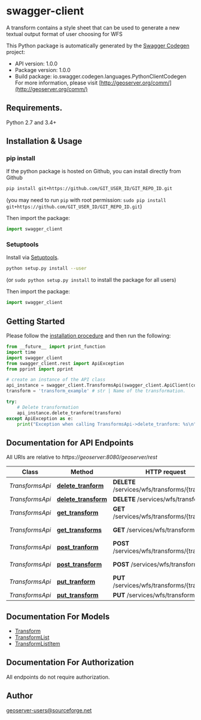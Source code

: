 # swagger-client
A transform contains a style sheet that can be used to generate a new textual output format of user choosing for WFS

This Python package is automatically generated by the [Swagger Codegen](https://github.com/swagger-api/swagger-codegen) project:

- API version: 1.0.0
- Package version: 1.0.0
- Build package: io.swagger.codegen.languages.PythonClientCodegen
For more information, please visit [http://geoserver.org/comm/](http://geoserver.org/comm/)

## Requirements.

Python 2.7 and 3.4+

## Installation & Usage
### pip install

If the python package is hosted on Github, you can install directly from Github

```sh
pip install git+https://github.com/GIT_USER_ID/GIT_REPO_ID.git
```
(you may need to run `pip` with root permission: `sudo pip install git+https://github.com/GIT_USER_ID/GIT_REPO_ID.git`)

Then import the package:
```python
import swagger_client 
```

### Setuptools

Install via [Setuptools](http://pypi.python.org/pypi/setuptools).

```sh
python setup.py install --user
```
(or `sudo python setup.py install` to install the package for all users)

Then import the package:
```python
import swagger_client
```

## Getting Started

Please follow the [installation procedure](#installation--usage) and then run the following:

```python
from __future__ import print_function
import time
import swagger_client
from swagger_client.rest import ApiException
from pprint import pprint

# create an instance of the API class
api_instance = swagger_client.TransformsApi(swagger_client.ApiClient(configuration))
transform = 'transform_example' # str | Name of the transformation.

try:
    # Delete transformation
    api_instance.delete_tranform(transform)
except ApiException as e:
    print("Exception when calling TransformsApi->delete_tranform: %s\n" % e)

```

## Documentation for API Endpoints

All URIs are relative to *https://geoserver:8080/geoserver/rest*

Class | Method | HTTP request | Description
------------ | ------------- | ------------- | -------------
*TransformsApi* | [**delete_tranform**](docs/TransformsApi.md#delete_tranform) | **DELETE** /services/wfs/transforms/{transform} | Delete transformation
*TransformsApi* | [**delete_transform**](docs/TransformsApi.md#delete_transform) | **DELETE** /services/wfs/transforms | 
*TransformsApi* | [**get_transform**](docs/TransformsApi.md#get_transform) | **GET** /services/wfs/transforms/{transform} | Retrieve a transformation.
*TransformsApi* | [**get_transforms**](docs/TransformsApi.md#get_transforms) | **GET** /services/wfs/transforms | List available transformations.
*TransformsApi* | [**post_tranform**](docs/TransformsApi.md#post_tranform) | **POST** /services/wfs/transforms/{transform} | 
*TransformsApi* | [**post_transform**](docs/TransformsApi.md#post_transform) | **POST** /services/wfs/transforms | Add a new transform
*TransformsApi* | [**put_tranform**](docs/TransformsApi.md#put_tranform) | **PUT** /services/wfs/transforms/{transform} | Modify a single transform
*TransformsApi* | [**put_transform**](docs/TransformsApi.md#put_transform) | **PUT** /services/wfs/transforms | 


## Documentation For Models

 - [Transform](docs/Transform.md)
 - [TransformList](docs/TransformList.md)
 - [TransformListItem](docs/TransformListItem.md)


## Documentation For Authorization

 All endpoints do not require authorization.


## Author

geoserver-users@sourceforge.net


